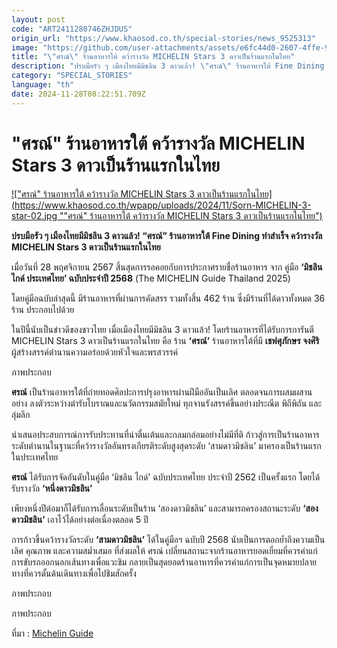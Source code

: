 ```yaml
---
layout: post
code: "ART2411280746ZHJDUS"
origin_url: "https://www.khaosod.co.th/special-stories/news_9525313"
image: "https://github.com/user-attachments/assets/e6fc44d0-2607-4ffe-926a-b0d73514042d"
title: "\"ศรณ์\" ร้านอาหารใต้ คว้ารางวัล MICHELIN Stars 3 ดาวเป็นร้านแรกในไทย"
description: "ปรบมือรัว ๆ เมืองไทยมีมิชลิน 3 ดาวแล้ว! \"ศรณ์\" ร้านอาหารใต้ Fine Dining ทำสำเร็จ คว้ารางวัล MICHELIN Stars 3 ดาวเป็นร้านแรกในไทย"
category: "SPECIAL_STORIES"
language: "th"
date: 2024-11-28T08:22:51.709Z
---
```


# "ศรณ์" ร้านอาหารใต้ คว้ารางวัล MICHELIN Stars 3 ดาวเป็นร้านแรกในไทย

[!["ศรณ์" ร้านอาหารใต้ คว้ารางวัล MICHELIN Stars 3 ดาวเป็นร้านแรกในไทย](https://www.khaosod.co.th/wpapp/uploads/2024/11/Sorn-MICHELIN-3-star-02.jpg ""ศรณ์" ร้านอาหารใต้ คว้ารางวัล MICHELIN Stars 3 ดาวเป็นร้านแรกในไทย")](https://www.khaosod.co.th/wpapp/uploads/2024/11/Sorn-MICHELIN-3-star-02.jpg)

**ปรบมือรัว ๆ เมืองไทยมีมิชลิน 3 ดาวแล้ว! “ศรณ์” ร้านอาหารใต้ Fine Dining ทำสำเร็จ คว้ารางวัล MICHELIN Stars 3 ดาวเป็นร้านแรกในไทย**

เมื่อวันที่ 28 พฤศจิกายน 2567 สิ้นสุดการรอคอยกับการประกาศรายชื่อร้านอาหาร จาก คู่มือ **‘มิชลิน ไกด์ ประเทศไทย’ ฉบับประจำปี 2568** (The MICHELIN Guide Thailand 2025)

โดยคู่มือฉบับล่าสุดนี้ มีร้านอาหารที่ผ่านการคัดสรร รวมทั้งสิ้น 462 ร้าน ซึ่งมีร้านที่ได้ดาวทั้งหมด 36 ร้าน ประกอบไปด้วย

ในปีนี้นับเป็นข่าวดีของชาวไทย เมื่อเมืองไทยมีมิชลิน 3 ดาวแล้ว! โดยร้านอาหารที่ได้รับการการันตี MICHELIN Stars 3 ดาวเป็นร้านแรกในไทย คือ ร้าน **‘ศรณ์’** ร้านอาหารใต้ที่มี **เชฟศุภักษร จงศิริ** ผู้สร้างสรรค์ตำนานความอร่อยด้วยหัวใจและพรสวรรค์

ภาพประกอบ

**ศรณ์** เป็นร้านอาหารใต้ที่ถ่ายทอดศิลปะการปรุงอาหารผ่านฝีมืออันเป็นเลิศ ตลอดจนการผสมผสานอย่าง ลงตัวระหว่างตำรับโบราณและนวัตกรรมสมัยใหม่ ทุกจานรังสรรค์ขึ้นอย่างประณีต พิถีพิถัน และลุ่มลึก

นำเสนอประสบการณ์การรับประทานที่น่าตื่นเต้นและกลมกล่อมอย่างไม่มีที่ติ ก้าวสู่การเป็นร้านอาหารระดับตำนานในฐานะที่คว้ารางวัลอันทรงเกียรติระดับสูงสุดระดับ ‘สามดาวมิชลิน’ มาครองเป็นร้านแรกในประเทศไทย

**ศรณ์** ได้รับการจัดอันดับในคู่มือ ‘มิชลิน ไกด์’ ฉบับประเทศไทย ประจำปี 2562 เป็นครั้งแรก โดยได้รับรางวัล **‘หนึ่งดาวมิชลิน’**

เพียงหนึ่งปีต่อมาก็ได้รับการเลื่อนระดับเป็นร้าน ‘สองดาวมิชลิน’ และสามารถครองสถานะระดับ **‘สองดาวมิชลิน’** เอาไว้ได้อย่างต่อเนื่องตลอด 5 ปี

การก้าวขึ้นคว้ารางวัลระดับ **‘สามดาวมิชลิน’** ได้ในคู่มือฯ ฉบับปี 2568 นับเป็นการตอกย้ำถึงความเป็นเลิศ คุณภาพ และความสม่ำเสมอ ที่ส่งผลให้ ศรณ์ เปลี่ยนสถานะจากร้านอาหารยอดเยี่ยมที่ควรค่าแก่การขับรถออกนอกเส้นทางเพื่อแวะชิม กลายเป็นสุดยอดร้านอาหารที่ควรค่าแก่การเป็นจุดหมายปลายทางที่ควรดั้นด้นเดินทางเพื่อไปชิมสักครั้ง

ภาพประกอบ

ภาพประกอบ



ที่มา : [Michelin Guide](https://guide.michelin.com/th/th/article/michelin-guide-ceremony/michelin-guide-thailand-2025?fbclid=IwY2xjawG09o1leHRuA2FlbQIxMAABHW3ZUQEDzNz65aYfGZXYg5UlqiYE5rvYt9Eny0tBfuBwjrrRh3xtrmTmDA_aem_Vb4UfokMXGI5ftx9C2juOw)